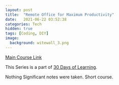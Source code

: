 ```yaml
---
layout: post
title:  "Remote Office for Maximum Productivity"
date:   2021-06-22 03:52:38
categories: Tech
hidden: true
tags: [Coding, DIY]
image:
  background: witewall_3.png
---
```


[Main Course Link](https://www.linkedin.com/learning/organizing-your-remote-office-for-maximum-productivity)

This Series is a part of [30 Days of Learning](https://www.notion.so/yogeshpandey/June-30-Days-of-Learning-65a60adfdd504eb2b989649fef13e6d2).

Nothing Significant notes were taken. Short course. 